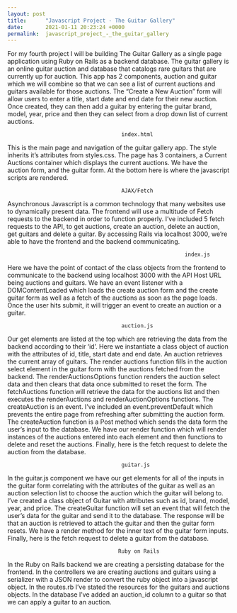 ```yaml
---
layout: post
title:      "Javascript Project - The Guitar Gallery"
date:       2021-01-11 20:23:24 +0000
permalink:  javascript_project_-_the_guitar_gallery
---
```



For my fourth project I will be building The Guitar Gallery as a single page application using Ruby on Rails as a backend database. The guitar gallery is an online guitar auction and database that catalogs rare guitars that are currently up for auction. This app has 2 components, auction and guitar which we will combine so that we can see a list of current auctions and guitars available for those auctions. The “Create a New Auction” form will allow users to enter a title, start date and end date for their new auction. Once created, they can then add a guitar by entering the guitar brand, model, year, price and then they can select from a drop down list of current auctions. 
			

										index.html
This is the main page and navigation of the guitar gallery app. The style inherits it’s attributes from styles.css. The page has 3 containers, a Current Auctions container which displays the current auctions. We have the auction form, and the guitar form. At the bottom here is where the javascript scripts are rendered.


										AJAX/Fetch	

Asynchronous Javascript is a common technology that many websites use to dynamically present data. The frontend will use a multitude of Fetch requests to the backend in order to function properly. I’ve included 5 fetch requests to the API, to get auctions, create an auction, delete an auction, get guitars and delete a guitar. By accessing Rails via localhost 3000, we’re able to have the frontend and the backend communicating. 

		                                                 	index.js
Here we have the point of contact of the class objects from the frontend to communicate to the backend using localhost 3000 with the API Host URL being auctions and guitars. We have an event listener with a DOMContentLoaded which loads the create auction form and the create guitar form as well as a fetch of the auctions as soon as the page loads. Once the user hits submit, it will trigger an event to create an auction or a guitar. 


										auction.js
Our get elements are listed at the top which are retrieving the data from the backend according to their ‘id’. Here we instantiate a class object of auction with the attributes of id, title, start date and end date. An auction retrieves the current array of guitars. The render auctions function fills in the auction select element in the guitar form with the auctions fetched from the backend. The renderAuctionsOptions function renders the auction select data and then clears that data once submitted to reset the form. The fetchAuctions function will retrieve the data for the auctions list and then executes the renderAuctions and renderAuctionOptions functions. The createAuction is an event. I’ve included an event.preventDefault which prevents the entire page from refreshing after submitting the auction form. The createAuction function is a Post method which sends the data form the user’s input to the database. We have our render function which will render instances of the  auctions entered into each element and then functions to delete and reset the auctions. Finally, here is the fetch request to delete the auction from the database.




										guitar.js
In the guitar.js component we have our get elements for all of the inputs in the guitar form correlating with the attributes of the guitar as well as an auction selection list to choose the auction which the guitar will belong to. I’ve created a class object of Guitar with attributes such as id, brand, model, year, and price. The createGuitar function will set an event that will fetch the user’s data for the guitar and send it to the database. The response will be that an auction is retrieved to attach the guitar and then the guitar form resets. We have a render method for the inner text of the guitar form inputs. Finally, here is the fetch request to delete a guitar from the database.



									   Ruby on Rails
In the Ruby on Rails backend we are creating a persisting database for the frontend. In the controllers we are creating auctions and guitars using a serializer with a JSON render to convert the ruby object into a javascript object. In the routes.rb I’ve stated the resources for the guitars and auctions objects. In the database I’ve added an auction_id column to a guitar so that we can apply a guitar to an auction. 
